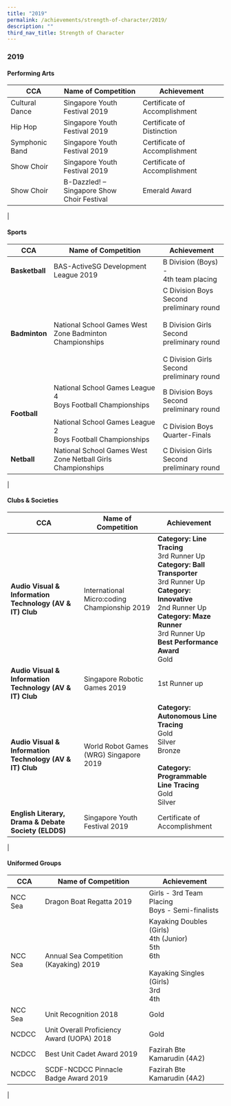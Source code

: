 ```yaml
---
title: "2019"
permalink: /achievements/strength-of-character/2019/
description: ""
third_nav_title: Strength of Character
---
```

### **2019**
#### **Performing Arts**

| CCA | Name of Competition | Achievement |
|---|---|---|
| Cultural Dance | Singapore Youth Festival 2019 | Certificate of Accomplishment |
| Hip Hop | Singapore Youth Festival 2019 | Certificate of Distinction |
| Symphonic Band | Singapore Youth Festival 2019 | Certificate of Accomplishment |
| Show Choir | Singapore Youth Festival 2019 | Certificate of Accomplishment |
| Show Choir | B-Dazzled! – Singapore Show<br>Choir Festival | Emerald Award |
|

#### **Sports**

| CCA | Name of Competition | Achievement |
|---|---|---|
| **Basketball** | BAS-ActiveSG Development<br>League 2019 | B Division (Boys) -<br>4th team placing |
|  **Badminton** | National School Games West Zone Badminton Championships | C Division Boys<br>Second preliminary round<br><br>B Division Girls<br>Second preliminary round<br><br>C Division Girls<br>Second preliminary round |
| **Football**  | National School Games League 4<br>Boys Football Championships <br><br>National School Games League 2<br>Boys Football Championships  | B Division Boys<br>Second preliminary round<br><br>C Division Boys<br>Quarter-Finals |
| **Netball** | National School Games West Zone Netball Girls Championships | C Division Girls<br>Second preliminary round |
|

#### **Clubs & Societies**

| CCA | Name of Competition | Achievement |
|---|---|---|
| **Audio Visual & Information Technology (AV & IT) Club** | International Micro:coding Championship 2019 | **Category: Line Tracing**<br>3rd Runner Up<br>**Category: Ball Transporter**<br>3rd Runner Up<br>**Category: Innovative**<br>2nd Runner Up<br>**Category: Maze Runner**<br>3rd Runner Up<br>**Best Performance Award**<br>Gold |
| **Audio Visual & Information Technology (AV & IT) Club** | Singapore Robotic Games 2019  | 1st Runner up  |
| **Audio Visual & Information Technology (AV & IT) Club** | World Robot Games (WRG) Singapore 2019 | **Category:**<br>**Autonomous Line Tracing**<br>Gold<br>Silver<br>Bronze<br><br>**Category:**<br>**Programmable Line Tracing**<br>Gold<br>Silver |
| **English Literary, Drama & Debate Society (ELDDS)** | Singapore Youth Festival 2019 | Certificate of Accomplishment |
| 

#### **Uniformed Groups**

| CCA | Name of Competition | Achievement |
|---|---|---|
| NCC Sea | Dragon Boat Regatta 2019 | Girls - 3rd Team Placing<br>Boys - Semi-finalists |
| NCC Sea | Annual Sea Competition<br>(Kayaking) 2019  | Kayaking Doubles (Girls)<br>4th (Junior)<br>5th<br>6th<br><br>Kayaking Singles (Girls)<br>3rd<br>4th |
| NCC Sea | Unit Recognition 2018 | Gold |
| NCDCC | Unit Overall Proficiency Award (UOPA) 2018 | Gold |
| NCDCC | Best Unit Cadet Award 2019 | Fazirah Bte Kamarudin (4A2) |
| NCDCC | SCDF-NCDCC Pinnacle<br>Badge Award 2019 | Fazirah Bte Kamarudin (4A2) |
|